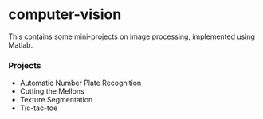 # computer-vision
This contains some mini-projects on image processing, implemented using Matlab.

### Projects
- Automatic Number Plate Recognition
- Cutting the Mellons
- Texture Segmentation
- Tic-tac-toe
